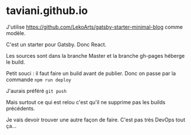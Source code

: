 # taviani.github.io

J'utilise https://github.com/LekoArts/gatsby-starter-minimal-blog comme modèle.

C'est un starter pour Gatsby. Donc React.

Les sources sont dans la branche Master et la branche gh-pages héberge le build.

Petit souci : il faut faire un build avant de publier. Donc on passe par la commande <code>npm run deploy</code>

J'aurais préféré <code>git push</code>

Mais surtout ce qui est relou c'est qu'il ne supprime pas les builds précédents.

Je vais devoir trouver une autre façon de faire. C'est pas très DevOps tout ça...
